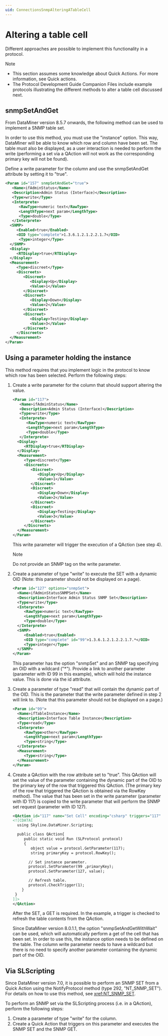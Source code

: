 ```yaml
---
uid: ConnectionsSnmpAlteringATableCell
---
```


# Altering a table cell

Different approaches are possible to implement this functionality in a protocol.

> [!NOTE]
>
> - This section assumes some knowledge about Quick Actions. For more information, see Quick actions.
> - The Protocol Development Guide Companion Files include example protocols illustrating the different methods to alter a table cell discussed next.

## snmpSetAndGet

From DataMiner version 8.5.7 onwards, the following method can be used to implement a SNMP table set.

In order to use this method, you must use the "instance" option. This way, DataMiner will be able to know which row and column have been set. The table must also be displayed, as a user interaction is needed to perform the write (performing a set via a QAction will not work as the corresponding primary key will not be found).

Define a write parameter for the column and use the snmpSetAndGet attribute by setting it to "true".

```xml
<Param id="157" snmpSetAndGet="true">
   <Name>ifAdminStatus</Name>
   <Description>Admin Status (Interface)</Description>
   <Type>write</Type>
   <Interprete>
      <RawType>numeric text</RawType>
      <LengthType>next param</LengthType>
      <Type>double</Type>
   </Interprete>
  <SNMP>
     <Enabled>true</Enabled>
     <OID type="complete">1.3.6.1.2.1.2.2.1.7</OID>
      <Type>integer</Type>
  </SNMP>
  <Display>
     <RTDisplay>true</RTDisplay>
  </Display>
  <Measurement>
     <Type>discreet</Type>
     <Discreets>
        <Discreet>
           <Display>Up</Display>
           <Value>1</Value>
        </Discreet>
        <Discreet>
           <Display>Down</Display>
           <Value>2</Value>
        </Discreet>
        <Discreet>
           <Display>Testing</Display>
           <Value>3</Value>
        </Discreet>
     </Discreets>
  </Measurement>
</Param>
```

## Using a parameter holding the instance

This method requires that you implement logic in the protocol to know which row has been selected. Perform the following steps:

1. Create a write parameter for the column that should support altering the value.

    ```xml
    <Param id="117">
       <Name>ifAdminStatus</Name>
       <Description>Admin Status (Interface)</Description>
       <Type>write</Type>
       <Interprete>
          <RawType>numeric text</RawType>
          <LengthType>next param</LengthType>
          <Type>double</Type>
       </Interprete>
      <Display>
         <RTDisplay>true</RTDisplay>
      </Display>
      <Measurement>
         <Type>discreet</Type>
         <Discreets>
            <Discreet>
               <Display>Up</Display>
               <Value>1</Value>
            </Discreet>
            <Discreet>
               <Display>Down</Display>
               <Value>2</Value>
            </Discreet>
            <Discreet>
               <Display>Testing</Display>
               <Value>3</Value>
            </Discreet>
         </Discreets>
      </Measurement>
    </Param>
    ```

    This write parameter will trigger the execution of a QAction (see step 4).

    > [!NOTE]
    > Do not provide an SNMP tag on the write parameter.

1. Create a parameter of type "write" to execute the SET with a dynamic OID (Note: this parameter should not be displayed on a page).

     ```xml
    <Param id="127" options="snmpSet">
       <Name>ifAdminStatusSNMPSet</Name>
       <Description>Interface Admin Status SNMP Set</Description>
       <Type>write</Type>
       <Interprete>
          <RawType>numeric text</RawType>
          <LengthType>next param</LengthType>
          <Type>double</Type>
       </Interprete>
       <SNMP>
          <Enabled>true</Enabled>
          <OID type="complete" id="99">1.3.6.1.2.1.2.2.1.7.*</OID>
          <Type>integer</Type>
       </SNMP>
    </Param>
    ```

    This parameter has the option "snmpSet" and an SNMP tag specifying an OID with a wildcard ("*"). Provide a link to another parameter (parameter with ID 99 in this example), which will hold the instance value. This is done via the id attribute.

1. Create a parameter of type "read" that will contain the dynamic part of the OID. This is the parameter that the write parameter defined in step 2 will link to. (Note that this parameter should not be displayed on a page.)

     ```xml
    <Param id="99">
       <Name>ifTableInstance</Name>
       <Description>Interface Table Instance</Description>
       <Type>read</Type>
       <Interprete>
          <RawType>other</RawType>
          <LengthType>next param</LengthType>
          <Type>string</Type>
       </Interprete>
       <Measurement>
          <Type>string</Type>
       </Measurement>
    </Param>
    ```

1. Create a QAction with the row attribute set to "true". This QAction will set the value of the parameter containing the dynamic part of the OID to the primary key of the row that triggered this QAction. (The primary key of the row that triggered the QAction is obtained via the RowKey method). The value that has been set in the write parameter (parameter with ID 117) is copied to the write parameter that will perform the SNMP set request (parameter with ID 127).

     ```xml
    <QAction id="117" name="Set Cell" encoding="csharp" triggers="117" row="true">
    <![CDATA[
       using Skyline.DataMiner.Scripting;
    
       public class QAction{
          public static void Run (SLProtocol protocol)
          {
             object value = protocol.GetParameter(117);
             string primaryKey = protocol.RowKey();
    
            // Set instance parameter.
            protocol.SetParameter(99 ,primaryKey);
            protocol.SetParameter(127, value);
    
            // Refresh table.
            protocol.CheckTrigger(1);
         }
      }
    ]]>
    </QAction>
    ```

    After the SET, a GET is required. In the example, a trigger is checked to refresh the table contents from the QAction.

    Since DataMiner version 8.0.1.1, the option "snmpSetAndGetWithWait" can be used, which will automatically perform a get of the cell that has been set. In order to use this, the instance option needs to be defined on the table. The column write parameter needs to have a wildcard but there is no need to specify another parameter containing the dynamic part of the OID.

## Via SLScripting

Since DataMiner version 7.0, it is possible to perform an SNMP SET from a Quick Action using the NotifyProtocol method (type 292, "NT_SNMP_SET"). For details on how to use this method, see <xref:NT_SNMP_SET>.

To perform an SNMP set via the SLScripting process (i.e. in a QAction), perform the following steps:

1. Create a parameter of type "write" for the column.
1. Create a Quick Action that triggers on this parameter and executes the SNMP SET and the SNMP GET.
